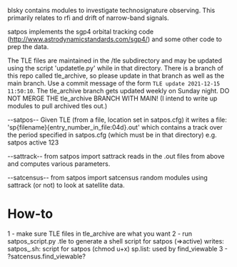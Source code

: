 blsky contains modules to investigate technosignature observing.  This primarily relates to rfi and drift of narrow-band signals.

satpos  implements the sgp4 orbital tracking code (http://www.astrodynamicstandards.com/sgp4/) and some other code to prep the data.

The TLE files are maintained in the /tle subdirectory and may be updated using the script 'updatetle.py' while in that directory.  There is a branch of this repo called tle_archive, so please update in that branch as well as the main branch.  Use a commit message of the form `TLE update 2021-12-15 11:50:10`.  The tle_archive branch gets updated weekly on Sunday night.  DO NOT MERGE THE tle_archive BRANCH WITH MAIN!  (I intend to write up modules to pull archived tles out.)

--satpos--
Given TLE (from a file, location set in satpos.cfg) it writes a file:
    'sp{filename}{entry_number_in_file:04d}.out' which contains a track over the period specified in satpos.cfg (which must be in that directory)
e.g. satpos active 123


--sattrack--
from satpos import sattrack
reads in the .out files from above and computes various parameters.

--satcensus--
from satpos import satcensus
random modules using sattrack (or not) to look at satellite data.


How-to
======
1 - make sure TLE files in tle_archive are what you want
2 - run satpos_script.py <filename>.tle to generate a shell script for satpos (<filename>=>active)
    writes:  satpos_<filename>.sh:  script for satpos (chmod u+x)
             sp<filename>.list:  used by find_viewable
3 - ?satcensus.find_viewable?
